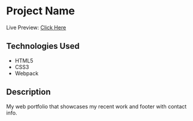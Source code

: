 # Project Name
Live Preview: [Click Here](https://freddster14.github.io/HomePage/)
## Technologies Used

* HTML5
* CSS3
* Webpack

## Description
My web portfolio that showcases my recent work and footer with contact info.
